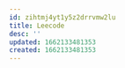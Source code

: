 ```yaml
---
id: zihtmj4yt1y5z2drrvmw2lu
title: Leecode
desc: ''
updated: 1662133481353
created: 1662133481353
---
```

